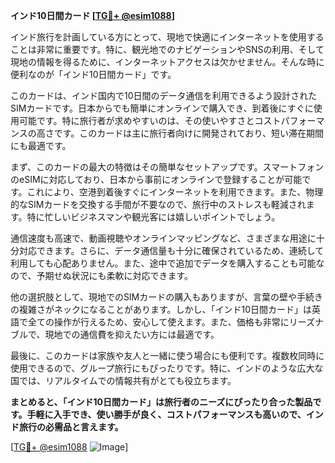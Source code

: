 **インド10日間カード [[TG💪+ @esim1088](https://t.me/s/esim1088)]**

インド旅行を計画している方にとって、現地で快適にインターネットを使用することは非常に重要です。特に、観光地でのナビゲーションやSNSの利用、そして現地の情報を得るために、インターネットアクセスは欠かせません。そんな時に便利なのが「インド10日間カード」です。

このカードは、インド国内で10日間のデータ通信を利用できるよう設計されたSIMカードです。日本からでも簡単にオンラインで購入でき、到着後にすぐに使用可能です。特に旅行者が求めやすいのは、その使いやすさとコストパフォーマンスの高さです。このカードは主に旅行者向けに開発されており、短い滞在期間にも最適です。

まず、このカードの最大の特徴はその簡単なセットアップです。スマートフォンのeSIMに対応しており、日本から事前にオンラインで登録することが可能です。これにより、空港到着後すぐにインターネットを利用できます。また、物理的なSIMカードを交換する手間が不要なので、旅行中のストレスも軽減されます。特に忙しいビジネスマンや観光客には嬉しいポイントでしょう。

通信速度も高速で、動画視聴やオンラインマッピングなど、さまざまな用途に十分対応できます。さらに、データ通信量も十分に確保されているため、連続して利用しても心配ありません。また、途中で追加でデータを購入することも可能なので、予期せぬ状況にも柔軟に対応できます。

他の選択肢として、現地でのSIMカードの購入もありますが、言葉の壁や手続きの複雑さがネックになることがあります。しかし、「インド10日間カード」は英語で全ての操作が行えるため、安心して使えます。また、価格も非常にリーズナブルで、現地での通信費を抑えたい方には最適です。

最後に、このカードは家族や友人と一緒に使う場合にも便利です。複数枚同時に使用できるので、グループ旅行にもぴったりです。特に、インドのような広大な国では、リアルタイムでの情報共有がとても役立ちます。

**まとめると、「インド10日間カード」は旅行者のニーズにぴったり合った製品です。手軽に入手でき、使い勝手が良く、コストパフォーマンスも高いので、インド旅行の必需品と言えます。**

[[TG💪+ @esim1088](https://t.me/s/esim1088) ![Image](https://i.postimg.cc/Y0z9fWf4/image.png)]